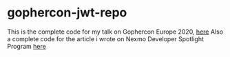 # gophercon-jwt-repo
This is the complete code for my talk on Gophercon Europe 2020, [here](https://www.youtube.com/watch?v=myIJZMxpfTE&list=PLtoVuM73AmsKnUvoFizEmvWo0BbegkSIG&index=12)
Also a complete code for the article i wrote on Nexmo Developer Spotlight Program [here](https://www.nexmo.com/blog/2020/03/13/using-jwt-for-authentication-in-a-golang-application-dr)
